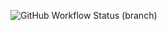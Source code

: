 ![GitHub Workflow Status (branch)](https://img.shields.io/github/actions/workflow/status/FinDaGardiner/sem/.github/workflows/main.yml?branch=master)
